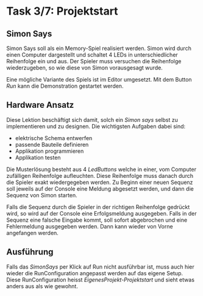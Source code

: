 # Task 3/7: Projektstart

## Simon Says
Simon Says soll als ein Memory-Spiel realisiert werden. Simon wird durch einen Computer dargestellt und schaltet 4 LEDs in
unterschiedlicher Reihenfolge ein und aus. Der Spieler muss versuchen die Reihenfolge wiederzugeben, so wie diese von Simon
vorausgesagt wurde.

Eine mögliche Variante des Spiels ist im Editor umgesetzt. Mit dem Button *Run* kann die Demonstration gestartet werden.

## Hardware Ansatz
Diese Lektion beschäftigt sich damit, solch ein *Simon says* selbst zu implementieren und zu designen. Die wichtigsten Aufgaben 
dabei sind:
- elektrische Schema entwerfen
- passende Bauteile definieren
- Applikation programmieren
- Applikation testen

Die Musterlösung besteht aus 4 *LedButtons* welche in einer, vom Computer zufälligen Reihenfolge aufleuchten. Diese Reihenfolge
muss danach durch die Spieler exakt wiedergegeben werden. Zu Beginn einer neuen Sequenz soll jeweils auf der Console eine 
Meldung abgesetzt werden, und dann die Sequenz von Simon starten.

Falls die Sequenz durch die Spieler in der richtigen Reihenfolge gedrückt wird, so wird auf der Console eine Erfolgsmeldung ausgegeben. 
Falls in der Sequenz eine falsche Eingabe kommt, soll sofort abgebrochen und eine Fehlermeldung ausgegeben werden. 
Dann kann wieder von Vorne angefangen werden.

## Ausführung
Falls das *SimonSays* per Klick auf Run nicht ausführbar ist, muss auch hier wieder die RunConfiguration angepasst werden 
auf das eigene Setup. Diese RunConfiguration heisst *EigenesProjekt-Projektstart* und sieht etwas anders aus als wie gewohnt.